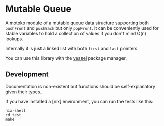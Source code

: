 # Mutable Queue

A [motoko] module of a mutable queue data structure supporting both `pushFront` and `pushBack` but only `popFront`.
It can be conveniently used for stable variables to hold a collection of values if you don't mind O(n) lookups.

Internally it is just a linked list with both `first` and `last` pointers.

You can use this library with the [vessel] package manager.

## Development

Documentation is non-existent but functions should be self-explanatory given their types.

If you have installed a [nix] environment, you can run the tests like this:

```
nix-shell
cd test
make
```

[motoko]: https://github.com/dfinity/motoko
[vessel]: https://github.com/dfinity/vessel
